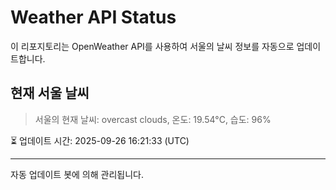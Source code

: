 
# Weather API Status

이 리포지토리는 OpenWeather API를 사용하여 서울의 날씨 정보를 자동으로 업데이트합니다.

## 현재 서울 날씨
> 서울의 현재 날씨: overcast clouds, 온도: 19.54°C, 습도: 96%

⏳ 업데이트 시간: 2025-09-26 16:21:33 (UTC)

---
자동 업데이트 봇에 의해 관리됩니다.
